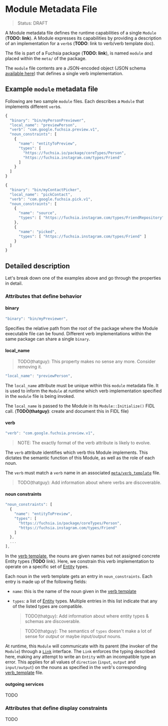 Module Metadata File
===
> Status: DRAFT

A Module metadata file defines the runtime capabilities of a single `Module`
(**TODO: link**). A Module expresses its capabilities by providing a description
of an implementation for a `verb`s (**TODO**: link to verb/verb template doc).

The file is part of a Fuchsia package (**TODO: link**), is named `module` and
placed within the `meta/` of the package.

The `module` file contents are a JSON-encoded object (JSON schema [available
here](../src/package_manager/metadata_schemas/module.json)) that defines a
single verb implementation.

## Example `module` metadata file

Following are two sample `module` files. Each describes a `Module` that
implements different `verb`s.

```javascript
{
  "binary": "bin/myPersonPreviewer",
  "local_name": "previewPerson",
  "verb": "com.google.fuchsia.preview.v1",
  "noun_constraints": [
    {
      "name": "entityToPreview",
      "types": [
        "https://fuchsia.io/package/coreTypes/Person",
        "https://fuchsia.instagram.com/types/Friend"
      ]
    }
  ]
}
```
```javascript
{
  "binary": "bin/myContactPicker",
  "local_name": "pickContact",
  "verb": "com.google.fuchsia.pick.v1",
  "noun_constraints": [
    {
      "name": "source",
      "types": [ "https://fuchsia.instagram.com/types/FriendRepository" ]
    },
    {
      "name": "picked",
      "types": [ "https://fuchsia.instagram.com/types/Friend" ]
    }
  ]
}
```

## Detailed description

Let's break down one of the examples above and go through the properties in detail.

### Attributes that define behavior

#### binary

```javascript
"binary": "bin/myPreviewer",
```

Specifies the relative path from the root of the package where the Module
executable file can be found. Different verb implementations within the same
package can share a single `binary`.

#### local_name

> TODO(thatguy): This property makes no sense any more. Consider removing it.

```javascript
"local_name": "previewPerson",
```

The `local_name` attribute must be unique within this `module` metadata file.
It is used to inform the `Module` at runtime which verb implementation specified
in the `module` file is being invoked.

The `local_name` is passed to the Module in its `Module::Initialize()` FIDL
call. (**TODO(thatguy)**: create and document this in FIDL file)

#### verb

```javascript
"verb": "com.google.fuchsia.preview.v1",
```
> NOTE: The exactly format of the verb attribute is likely to evolve.

The `verb` attribute identifies which verb this Module implements. This dictates the semantic function of this Module, as well as the role of each noun.

The `verb` must match a `verb` name in an associated
[`meta/verb_template`](verb_template.md) file.

> TODO(thatguy): Add information about where verbs are discoverable.

#### noun constraints

```javascript
"noun_constraints": [
  {
    "name": "entityToPreview",
    "types": [
      "https://fuchsia.io/package/coreTypes/Person",
      "https://fuchsia.instagram.com/types/Friend"
    ]
  },
  ...
],
```

In the [verb template](verb_template.md), the nouns are given names but not
assigned concrete Entity types (**TODO** link). Here, we constrain this
verb implementation to operate on a specific set of [Entity](../entity.md)
types.

Each noun in the verb template gets an entry in `noun_constraints`. Each entry
is made up of the following fields:

* `name`: this is the name of the noun given in the [verb template](verb_template.md)
* `types`: a list of [Entity](../entity.md) types.
   Multiple entries in this list indicate that any of the listed types are compatible.
   
   > TODO(thatguy): Add information about where entity types & schemas are discoverable.
   
   > TODO(thatguy): The semantics of `types` doesn't make a lot of sense for *output*
     or maybe *input/output* nouns.

At runtime, this `Module` will communicate with its parent (the invoker of the
`Module`) through a [`Link`](../../services/story/link.fidl) interface. The `Link` enforces the
typing described here, making any attempt to write an `Entity` with an
incompatible type an error. This applies for all values of `direction` (`input`,
`output` and `input/output`) on the nouns as specified in the *verb*'s corresponding
[verb_template](verb_template.md) file.

#### outgoing services

TODO

### Attributes that define display constraints

TODO
